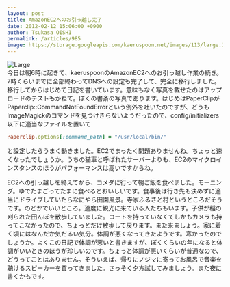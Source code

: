 ```yaml
---
layout: post
title: AmazonEC2へのお引っ越し完了
date: 2012-02-12 15:06:00 +0900
author: Tsukasa OISHI
permalink: /articles/985
image: https://storage.googleapis.com/kaeruspoon.net/images/113/large.JPG?1329026804
---
```



![Large](https://storage.googleapis.com/kaeruspoon.net/images/113/large.JPG?1329026804)  
今日は朝6時に起きて、kaeruspoonのAmazonEC2へのお引っ越し作業の続き。7時くらいまでに全部終わってDNSへの設定も完了して、完全に移行しました。移行してからはじめて日記を書いています。意味もなく写真を載せたのはアップロードのテストもかねて。ぼくの書斎の写真であります。はじめはPaperClipがPaperclip::CommandNotFoundErrorという例外を吐いたのですが、どうもImageMagickのコマンドを見つけきらないようだったので、config/initializers以下に適当なファイルを置いて  

```ruby  
Paperclip.options[:command_path] = "/usr/local/bin/"  
```  

と設定したらうまく動きました。EC2でまったく問題ありませんね。ちょっと速くなったでしょうか。うちの猫車と呼ばれたサーバーよりも、EC2のマイクロインスタンスのほうがパフォーマンスは高いですからね。  

EC2への引っ越しを終えてから、コメダに行って朝ご飯を食べました。モーニング。ゆでたまごってたまに食べるとおいしいです。食事後は行き先も決めずに適当にドライブしていたらなにやら田園風景。寺家ふるさと村というところだそうです。のどかでいいところ。適度に観光に来ている人たちもいます。子供が稲の刈られた田んぼを散歩していました。コートを持っていなくてしかもカメラも持ってこなかったので、ちょっとだけ散歩して戻ります。また来ましょう。家に着く頃にはなんだか気だるい気分。体調が悪くなってきたようです。寒かったのでしょうか。よくこの日記で体調が悪いと書きますが、ぼくくらいの年になると体調がいいときのほうが珍しいのです。ちょっと体調が悪いくらいが普通なので、どうってことはありません。そういえば、帰りにノジマに寄ってお風呂で音楽を聴けるスピーカーを買ってきました。さっそく夕方試してみましょう。また夜に書くかもです。  

